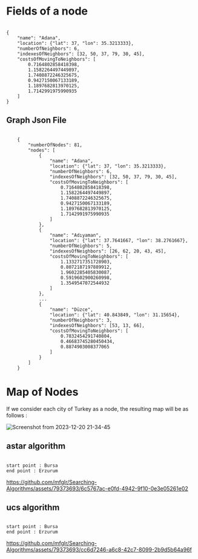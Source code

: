 <h1>Fields of a node</h1>
<code>
{
    "name": "Adana", 
    "location": {"lat": 37, "lon": 35.3213333},
    "numberOfNeighbors": 6, 
    "indexesOfNeighbors": [32, 50, 37, 79, 30, 45],
    "costsOfMovingToNeighbors": [
        0.7164802858418398,
        1.1582264497449897,
        1.7408872246325675,
        0.9427150067133189,
        1.1897682813970125,
        1.7142991975990935
    ]
}
</code>

<h2>Graph Json File</h2>

<code>
    {
        "numberOfNodes": 81,
        "nodes": [
            {
                "name": "Adana",
                "location": {"lat": 37, "lon": 35.3213333},
                "numberOfNeighbors": 6,
                "indexesOfNeighbors": [32, 50, 37, 79, 30, 45],
                "costsOfMovingToNeighbors": [
                    0.7164802858418398,
                    1.1582264497449897,
                    1.7408872246325675,
                    0.9427150067133189,
                    1.1897682813970125,
                    1.7142991975990935
                ]
            },
            {
                "name": "Adıyaman",
                "location": {"lat": 37.7641667, "lon": 38.2761667},
                "numberOfNeighbors": 5,
                "indexesOfNeighbors": [26, 62, 20, 43, 45],
                "costsOfMovingToNeighbors": [
                    1.1332717351728903,
                    0.8072187197889912,
                    1.9602285405830087,
                    0.5919602900260998,
                    1.3549547072544932
                ]
            },
            ...
            {
                "name": "Düzce",
                "location": {"lat": 40.843849, "lon": 31.15654},
                "numberOfNeighbors": 3,
                "indexesOfNeighbors": [53, 13, 66],
                "costsOfMovingToNeighbors": [
                    0.7832454291740804,
                    0.46683745280450434,
                    0.8874903008377065
                ]
            }
        ]
    }
</code>

<h1>Map of Nodes</h1>

If we consider each city of Turkey as a node, the resulting map will be as follows :

![Screenshot from 2023-12-20 21-34-45](https://github.com/mfglr/Searching-Algorithms/assets/79373693/97714bc8-ae73-4291-a834-da75c3979255)

<h2>astar algorithm</h2>

<code>
start point : Bursa
end point : Erzurum
</code>


https://github.com/mfglr/Searching-Algorithms/assets/79373693/6c5767ac-e0fd-4942-9f10-0e3e05261e02


<h2>ucs algorithm</h2>

<code>
start point : Bursa
end point : Erzurum
</code>


https://github.com/mfglr/Searching-Algorithms/assets/79373693/cc6d7246-a6c8-42c7-8099-2b9d5b64a96f

